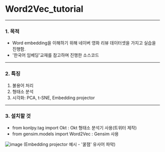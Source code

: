 # Word2Vec_tutorial

----------
### 1. 목적
* Word embedding을 이해하기 위해 네이버 영화 리뷰 데이터셋을 가지고 실습을 진행함.
* '한국어 임베딩'교재를 참고하며 진행한 소스코드


----------
### 2. 특징
1. 불용어 처리
2. 형태소 분석
3. 시각화: PCA, t-SNE, Embedding projector


----------
### 3. 설치할 것

* from konlpy.tag import Okt : Okt 형태소 분석기 사용(트위터 제작)
* from gensim.models import Word2Vec : Gensim 사용

![image](https://user-images.githubusercontent.com/28869864/117262813-9e55a700-ae8c-11eb-8c80-4da1cee729f9.png)
(Embedding projector 예시 - '꿀잼' 유사어 파악)
